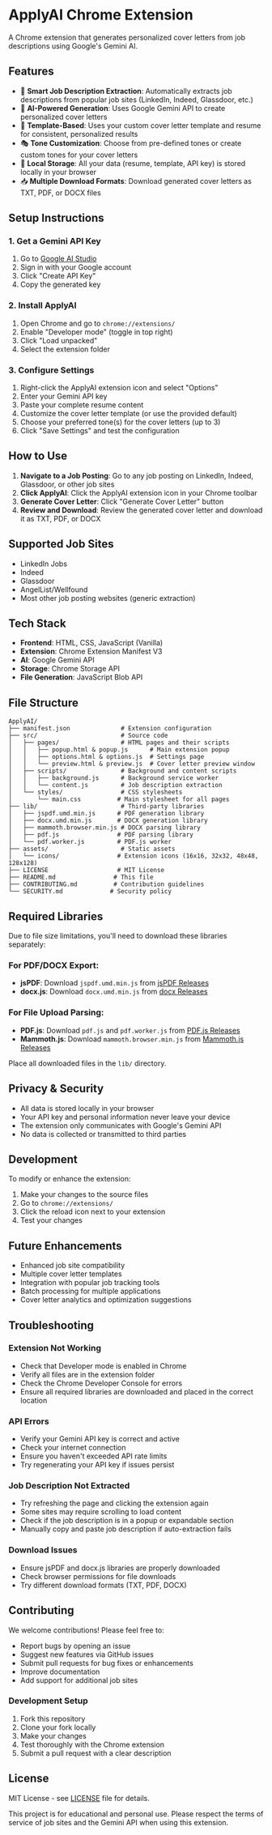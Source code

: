 # ApplyAI Chrome Extension

A Chrome extension that generates personalized cover letters from job descriptions using Google's Gemini AI.

## Features

- 🎯 **Smart Job Description Extraction**: Automatically extracts job descriptions from popular job sites (LinkedIn, Indeed, Glassdoor, etc.)
- 🤖 **AI-Powered Generation**: Uses Google Gemini API to create personalized cover letters
- 📄 **Template-Based**: Uses your custom cover letter template and resume for consistent, personalized results
- 🎭 **Tone Customization**: Choose from pre-defined tones or create custom tones for your cover letters
- 💾 **Local Storage**: All your data (resume, template, API key) is stored locally in your browser
- 📥 **Multiple Download Formats**: Download generated cover letters as TXT, PDF, or DOCX files

## Setup Instructions

### 1. Get a Gemini API Key

1. Go to [Google AI Studio](https://makersuite.google.com/app/apikey)
2. Sign in with your Google account
3. Click "Create API Key"
4. Copy the generated key

### 2. Install ApplyAI

1. Open Chrome and go to `chrome://extensions/`
2. Enable "Developer mode" (toggle in top right)
3. Click "Load unpacked"
4. Select the extension folder

### 3. Configure Settings

1. Right-click the ApplyAI extension icon and select "Options"
2. Enter your Gemini API key
3. Paste your complete resume content
4. Customize the cover letter template (or use the provided default)
5. Choose your preferred tone(s) for the cover letters (up to 3)
6. Click "Save Settings" and test the configuration

## How to Use

1. **Navigate to a Job Posting**: Go to any job posting on LinkedIn, Indeed, Glassdoor, or other job sites
2. **Click ApplyAI**: Click the ApplyAI extension icon in your Chrome toolbar
3. **Generate Cover Letter**: Click "Generate Cover Letter" button
4. **Review and Download**: Review the generated cover letter and download it as TXT, PDF, or DOCX

## Supported Job Sites

- LinkedIn Jobs
- Indeed
- Glassdoor
- AngelList/Wellfound
- Most other job posting websites (generic extraction)

## Tech Stack

- **Frontend**: HTML, CSS, JavaScript (Vanilla)
- **Extension**: Chrome Extension Manifest V3
- **AI**: Google Gemini API
- **Storage**: Chrome Storage API
- **File Generation**: JavaScript Blob API

## File Structure

```
ApplyAI/
├── manifest.json              # Extension configuration
├── src/                       # Source code
│   ├── pages/                 # HTML pages and their scripts
│   │   ├── popup.html & popup.js      # Main extension popup
│   │   ├── options.html & options.js  # Settings page
│   │   └── preview.html & preview.js  # Cover letter preview window
│   ├── scripts/               # Background and content scripts
│   │   ├── background.js      # Background service worker
│   │   └── content.js         # Job description extraction
│   └── styles/                # CSS stylesheets
│       └── main.css          # Main stylesheet for all pages
├── lib/                       # Third-party libraries
│   ├── jspdf.umd.min.js      # PDF generation library
│   ├── docx.umd.min.js       # DOCX generation library
│   ├── mammoth.browser.min.js # DOCX parsing library
│   ├── pdf.js                # PDF parsing library
│   └── pdf.worker.js         # PDF.js worker
├── assets/                    # Static assets
│   └── icons/                # Extension icons (16x16, 32x32, 48x48, 128x128)
├── LICENSE                   # MIT License
├── README.md                # This file
├── CONTRIBUTING.md          # Contribution guidelines
└── SECURITY.md             # Security policy
```

## Required Libraries

Due to file size limitations, you'll need to download these libraries separately:

### For PDF/DOCX Export:

- **jsPDF**: Download `jspdf.umd.min.js` from [jsPDF Releases](https://github.com/parallax/jsPDF/releases)
- **docx.js**: Download `docx.umd.min.js` from [docx Releases](https://github.com/dolanmiu/docx/releases)

### For File Upload Parsing:

- **PDF.js**: Download `pdf.js` and `pdf.worker.js` from [PDF.js Releases](https://github.com/mozilla/pdf.js/releases)
- **Mammoth.js**: Download `mammoth.browser.min.js` from [Mammoth.js Releases](https://github.com/mwilliamson/mammoth.js/releases)

Place all downloaded files in the `lib/` directory.

## Privacy & Security

- All data is stored locally in your browser
- Your API key and personal information never leave your device
- The extension only communicates with Google's Gemini API
- No data is collected or transmitted to third parties

## Development

To modify or enhance the extension:

1. Make your changes to the source files
2. Go to `chrome://extensions/`
3. Click the reload icon next to your extension
4. Test your changes

## Future Enhancements

- Enhanced job site compatibility
- Multiple cover letter templates
- Integration with popular job tracking tools
- Batch processing for multiple applications
- Cover letter analytics and optimization suggestions

## Troubleshooting

### Extension Not Working

- Check that Developer mode is enabled in Chrome
- Verify all files are in the extension folder
- Check the Chrome Developer Console for errors
- Ensure all required libraries are downloaded and placed in the correct location

### API Errors

- Verify your Gemini API key is correct and active
- Check your internet connection
- Ensure you haven't exceeded API rate limits
- Try regenerating your API key if issues persist

### Job Description Not Extracted

- Try refreshing the page and clicking the extension again
- Some sites may require scrolling to load content
- Check if the job description is in a popup or expandable section
- Manually copy and paste job description if auto-extraction fails

### Download Issues

- Ensure jsPDF and docx.js libraries are properly downloaded
- Check browser permissions for file downloads
- Try different download formats (TXT, PDF, DOCX)

## Contributing

We welcome contributions! Please feel free to:

- Report bugs by opening an issue
- Suggest new features via GitHub issues
- Submit pull requests for bug fixes or enhancements
- Improve documentation
- Add support for additional job sites

### Development Setup

1. Fork this repository
2. Clone your fork locally
3. Make your changes
4. Test thoroughly with the Chrome extension
5. Submit a pull request with a clear description

## License

MIT License - see [LICENSE](LICENSE) file for details.

This project is for educational and personal use. Please respect the terms of service of job sites and the Gemini API when using this extension.
